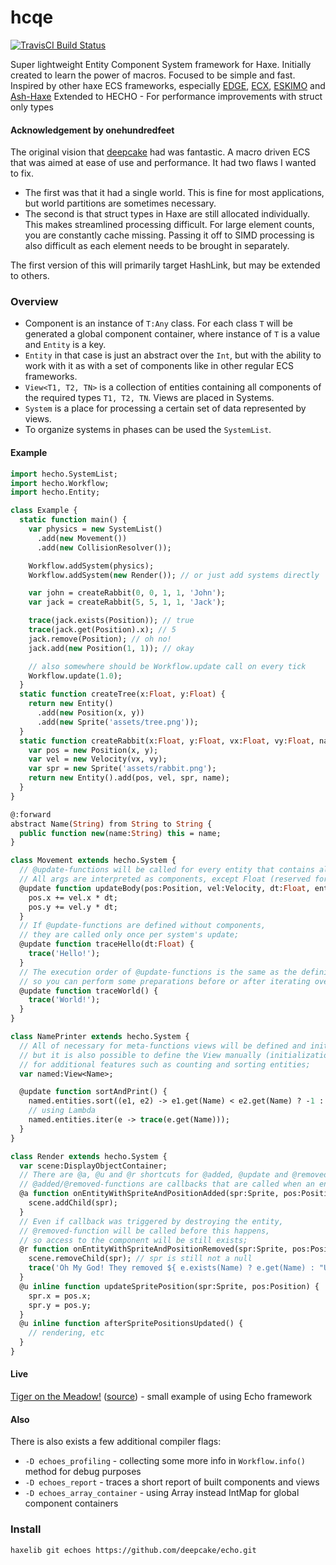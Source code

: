 # hcqe
[![TravisCI Build Status](https://travis-ci.org/deepcake/echo.svg?branch=master)](https://travis-ci.org/deepcake/echo)

Super lightweight Entity Component System framework for Haxe. 
Initially created to learn the power of macros. 
Focused to be simple and fast. 
Inspired by other haxe ECS frameworks, especially [EDGE](https://github.com/fponticelli/edge), [ECX](https://github.com/eliasku/ecx), [ESKIMO](https://github.com/PDeveloper/eskimo) and [Ash-Haxe](https://github.com/nadako/Ash-Haxe)
Extended to HECHO - For performance improvements with struct only types

#### Acknowledgement by onehundredfeet
The original vision that [deepcake](https://github.com/deepcake/echo) had was fantastic.  A macro driven ECS that was aimed at ease of use and performance. It had two flaws I wanted to fix. 

- The first was that it had a single world.  This is fine for most applications, but world partitions are sometimes necessary.
- The second is that struct types in Haxe are still allocated individually.  This makes streamlined processing difficult.  For large element counts, you are constantly cache missing.  Passing it off to SIMD processing is also difficult as each element needs to be brought in separately. 

The first version of this will primarily target HashLink, but may be extended to others.

### Overview
 * Component is an instance of `T:Any` class. For each class `T` will be generated a global component container, where instance of `T` is a value and `Entity` is a key. 
 * `Entity` in that case is just an abstract over the `Int`, but with the ability to work with it as with a set of components like in other regular ECS frameworks. 
 * `View<T1, T2, TN>` is a collection of entities containing all components of the required types `T1, T2, TN`. Views are placed in Systems. 
 * `System` is a place for processing a certain set of data represented by views. 
 * To organize systems in phases can be used the `SystemList`. 

#### Example
```haxe
import hecho.SystemList;
import hecho.Workflow;
import hecho.Entity;

class Example {
  static function main() {
    var physics = new SystemList()
      .add(new Movement())
      .add(new CollisionResolver());

    Workflow.addSystem(physics);
    Workflow.addSystem(new Render()); // or just add systems directly

    var john = createRabbit(0, 0, 1, 1, 'John');
    var jack = createRabbit(5, 5, 1, 1, 'Jack');

    trace(jack.exists(Position)); // true
    trace(jack.get(Position).x); // 5
    jack.remove(Position); // oh no!
    jack.add(new Position(1, 1)); // okay

    // also somewhere should be Workflow.update call on every tick
    Workflow.update(1.0);
  }
  static function createTree(x:Float, y:Float) {
    return new Entity()
      .add(new Position(x, y))
      .add(new Sprite('assets/tree.png'));
  }
  static function createRabbit(x:Float, y:Float, vx:Float, vy:Float, name:Name) {
    var pos = new Position(x, y);
    var vel = new Velocity(vx, vy);
    var spr = new Sprite('assets/rabbit.png');
    return new Entity().add(pos, vel, spr, name);
  }
}

@:forward
abstract Name(String) from String to String {
  public function new(name:String) this = name;
}

class Movement extends hecho.System {
  // @update-functions will be called for every entity that contains all the defined components;
  // All args are interpreted as components, except Float (reserved for delta time) and Int/Entity;
  @update function updateBody(pos:Position, vel:Velocity, dt:Float, entity:Entity) {
    pos.x += vel.x * dt;
    pos.y += vel.y * dt;
  }
  // If @update-functions are defined without components, 
  // they are called only once per system's update;
  @update function traceHello(dt:Float) {
    trace('Hello!');
  }
  // The execution order of @update-functions is the same as the definition order, 
  // so you can perform some preparations before or after iterating over entities;
  @update function traceWorld() {
    trace('World!');
  }
}

class NamePrinter extends hecho.System {
  // All of necessary for meta-functions views will be defined and initialized under the hood, 
  // but it is also possible to define the View manually (initialization is still not required) 
  // for additional features such as counting and sorting entities;
  var named:View<Name>;

  @update function sortAndPrint() {
    named.entities.sort((e1, e2) -> e1.get(Name) < e2.get(Name) ? -1 : 1);
    // using Lambda
    named.entities.iter(e -> trace(e.get(Name)));
  }
}

class Render extends hecho.System {
  var scene:DisplayObjectContainer;
  // There are @a, @u and @r shortcuts for @added, @update and @removed metas;
  // @added/@removed-functions are callbacks that are called when an entity is added/removed from the view;
  @a function onEntityWithSpriteAndPositionAdded(spr:Sprite, pos:Position) {
    scene.addChild(spr);
  }
  // Even if callback was triggered by destroying the entity, 
  // @removed-function will be called before this happens, 
  // so access to the component will be still exists;
  @r function onEntityWithSpriteAndPositionRemoved(spr:Sprite, pos:Position, e:Entity) {
    scene.removeChild(spr); // spr is still not a null
    trace('Oh My God! They removed ${ e.exists(Name) ? e.get(Name) : "Unknown Sprite" }!');
  }
  @u inline function updateSpritePosition(spr:Sprite, pos:Position) {
    spr.x = pos.x;
    spr.y = pos.y;
  }
  @u inline function afterSpritePositionsUpdated() {
    // rendering, etc
  }
}
```

#### Live
[Tiger on the Meadow!](https://deepcake.github.io/tiger_on_the_meadow/bin/) ([source](https://github.com/deepcake/tiger_on_the_meadow)) - small example of using Echo framework 

#### Also
There is also exists a few additional compiler flags:
 * `-D echoes_profiling` - collecting some more info in `Workflow.info()` method for debug purposes
 * `-D echoes_report` - traces a short report of built components and views
 * `-D echoes_array_container` - using Array<T> instead IntMap<T> for global component containers

### Install
```haxelib git echoes https://github.com/deepcake/echo.git```
